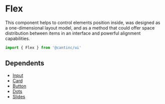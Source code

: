 # Flex

This component helps to control elements position inside,
was designed as a one-dimensional layout model,
and as a method that could offer space distribution between items in an interface and powerful alignment capabilities.

```typescript
import { Flex } from '@cantinc/ui'
```

## Dependents

- [Input](/ui/interaction/input)
- [Card](/ui/cards/card)
- [Button](/ui/buttons/button)
- [Dots](/ui/interaction/dots)
- [Slides](/ui/interaction/slides)
